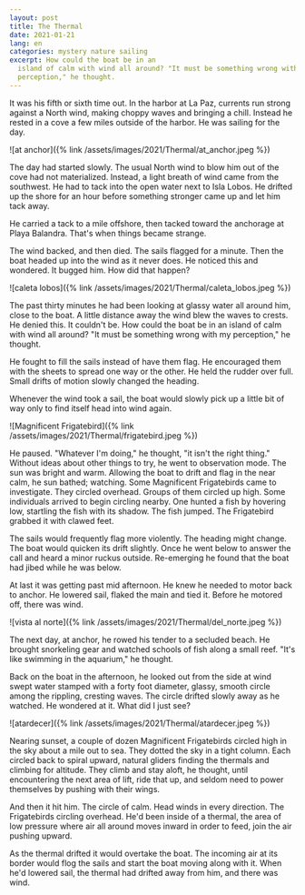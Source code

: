 ```yaml
---
layout: post
title: The Thermal
date: 2021-01-21
lang: en
categories: mystery nature sailing
excerpt: How could the boat be in an
  island of calm with wind all around? "It must be something wrong with my
  perception," he thought.
---
```


It was his fifth or
sixth time out. In the harbor at La Paz, currents run strong against
a North wind, making choppy waves and bringing a chill.
Instead he rested in a cove a few miles outside of the harbor.
He was sailing for the day.

![at anchor]({% link /assets/images/2021/Thermal/at_anchor.jpeg %})

The day had started slowly. The usual North wind to blow him out
of the cove had not materialized. Instead, a light breath of wind came
from the southwest. He had to tack into the open water next to
Isla Lobos. He drifted up the shore for an hour before something stronger
came up and let him tack away.

He carried a tack to a mile offshore, then tacked toward the anchorage at
Playa Balandra. That's when things became strange.

The wind backed, and then died. The sails flagged for a minute.
Then the boat headed up into the wind as it never does. He noticed this and
wondered. It bugged him. How did that happen?

![caleta lobos]({% link /assets/images/2021/Thermal/caleta_lobos.jpeg %})

The past thirty minutes he had been looking at glassy water all around him,
close to the boat. A little distance away the wind blew the waves
to crests. He denied this. It couldn't be. How could the boat be in an
island of calm with wind all around? "It must be something wrong with my
perception," he thought.

He fought to fill the sails instead of have them flag. He encouraged them
with the sheets to spread one way or the other. He held the rudder over full.
Small drifts of motion slowly changed the heading.

Whenever the wind took a sail, the boat would slowly pick up a little bit
of way only to find itself head into wind again.

![Magnificent Frigatebird]({% link /assets/images/2021/Thermal/frigatebird.jpeg %})

He paused. "Whatever I'm doing," he thought, "it isn't the right thing."
Without ideas about other things to try, he went to observation mode.
The sun was bright and warm. Allowing the boat to drift and flag in the near
calm, he sun bathed; watching.
Some Magnificent Frigatebirds came to investigate.
They circled overhead. Groups of them circled up high. Some
individuals arrived to begin circling nearby.
One hunted a fish by hovering low, startling the fish with its shadow.
The fish jumped. The Frigatebird grabbed it with clawed feet.

The sails would frequently flag more violently. The heading
might change. The boat would quicken its drift slightly.
Once he went below to answer the call and heard a minor ruckus outside.
Re-emerging he found that the boat had jibed while he was below.

At last it was getting past mid afternoon.
He knew he needed to motor back to anchor.
He lowered sail, flaked the main and tied it.
Before he motored off, there was wind.

![vista al norte]({% link /assets/images/2021/Thermal/del_norte.jpeg %})

The next day, at anchor, he rowed his tender to a secluded
beach. He brought snorkeling gear and watched schools of fish along a small
reef. "It's like swimming in the aquarium," he thought.

Back on the boat in the afternoon, he looked out
from the side at wind swept water stamped with a forty foot
diameter, glassy, smooth circle among
the rippling, cresting waves. The circle drifted slowly away as he watched.
He wondered at it. What did I just see?

![atardecer]({% link /assets/images/2021/Thermal/atardecer.jpeg %})

Nearing sunset, a couple of dozen Magnificent Frigatebirds
circled high in the sky about a mile out to sea. They dotted the sky in
a tight column. Each circled back to spiral upward, natural gliders
finding the thermals and climbing for altitude.
They climb and stay aloft, he thought, until
encountering the next area of lift, ride that up, and seldom need to power
themselves by pushing with their wings.

And then it hit him. The circle of calm. Head winds in every direction.
The Frigatebirds circling overhead. He'd been inside of a thermal, the area
of low pressure where air all around moves inward in order to
feed, join the air pushing upward.

As the thermal drifted it would overtake the boat. The incoming air at its
border would flog the sails and start the boat moving along
with it. When he'd lowered sail, the thermal had drifted away from him, and
there was wind.

